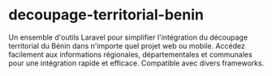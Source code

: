 # decoupage-territorial-benin
Un ensemble d'outils Laravel pour simplifier l'intégration du découpage territorial du Bénin dans n'importe quel projet web ou mobile. Accédez facilement aux informations régionales, départementales et communales pour une intégration rapide et efficace. Compatible avec divers frameworks.

